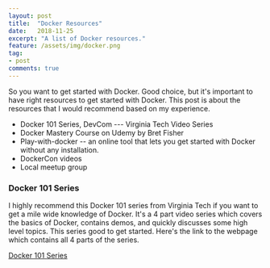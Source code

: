 ```yaml
---
layout: post
title:  "Docker Resources"
date:   2018-11-25
excerpt: "A list of Docker resources."
feature: /assets/img/docker.png
tag:
- post
comments: true
---
```


So you want to get started with Docker. Good choice, but it's important to have right resources to get started with Docker. 
This post is about the resources that I would recommend based on my experience. 

- Docker 101 Series, DevCom --- Virginia Tech Video Series
- Docker Mastery Course on Udemy by Bret Fisher
- Play-with-docker -- an online tool that lets you get started with Docker without any installation.
- DockerCon videos
- Local meetup group

### Docker 101 Series

I highly recommend this Docker 101 series from Virginia Tech if you want to get a mile wide knowledge of Docker. It's a 4 part video series which covers the basics of Docker, contains demos, and quickly discusses some high level topics. This series good to get started. Here's the link to the webpage which contains all 4 parts of the series. 

[Docker 101 Series](https://devcom.it.vt.edu/training/docker-101-series)
